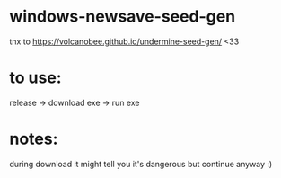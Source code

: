 # windows-newsave-seed-gen

tnx to https://volcanobee.github.io/undermine-seed-gen/ <33

# to use:
release -> download exe -> run exe

# notes:
during download it might tell you it's dangerous but continue anyway :)
